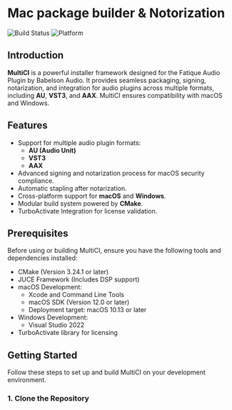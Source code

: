 # Mac package builder & Notorization


![Build Status](https://img.shields.io/badge/build-passing-brightgreen.svg)
![Platform](https://img.shields.io/badge/platform-macOS%20|%20Windows-blue)

## Introduction

**MultiCI** is a powerful installer framework designed for the Fatique Audio Plugin by Babelson Audio. It provides seamless packaging, signing, notarization, and integration for audio plugins across multiple formats, including **AU**, **VST3**, and **AAX**. MultiCI ensures compatibility with macOS and Windows.

## Features

- Support for multiple audio plugin formats:
  - **AU (Audio Unit)**
  - **VST3**
  - **AAX**
- Advanced signing and notarization process for macOS security compliance.
- Automatic stapling after notarization.
- Cross-platform support for **macOS** and **Windows**.
- Modular build system powered by **CMake**.
- TurboActivate Integration for license validation.
  
## Prerequisites

Before using or building MultiCI, ensure you have the following tools and dependencies installed:

- CMake (Version 3.24.1 or later)
- JUCE Framework (Includes DSP support)
- macOS Development:
  - Xcode and Command Line Tools
  - macOS SDK (Version 12.0 or later)
  - Deployment target: macOS 10.13 or later
- Windows Development:
  - Visual Studio 2022
- TurboActivate library for licensing

## Getting Started

Follow these steps to set up and build MultiCI on your development environment.

### 1. Clone the Repository
